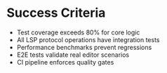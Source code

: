 # Success Criteria
- Test coverage exceeds 80% for core logic
- All LSP protocol operations have integration tests
- Performance benchmarks prevent regressions
- E2E tests validate real editor scenarios
- CI pipeline enforces quality gates

